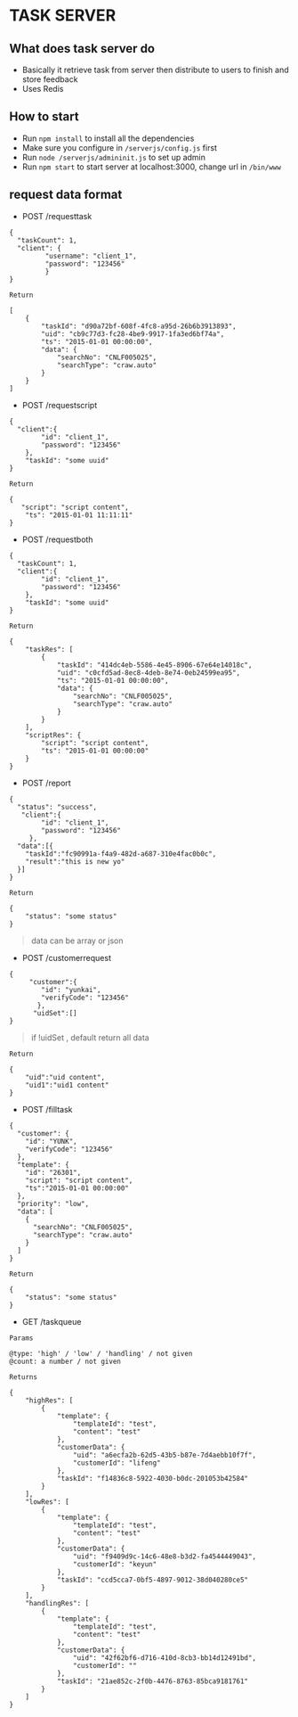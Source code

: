 # TASK SERVER

## What does task server do
* Basically it retrieve task from server then distribute to users to finish and store feedback
* Uses Redis

## How to start
* Run `npm install` to install all the dependencies
* Make sure you configure in `/serverjs/config.js` first
* Run `node /serverjs/admininit.js` to set up admin
* Run `npm start` to start server at localhost:3000, change url in `/bin/www`



## request data format
* POST /requesttask

```
{
  "taskCount": 1,
  "client": {
         "username": "client_1",
         "password": "123456"
         }
}
```

`Return`

```
[
    {
        "taskId": "d90a72bf-608f-4fc8-a95d-26b6b3913893",
        "uid": "cb9c77d3-fc28-4be9-9917-1fa3ed6bf74a",
        "ts": "2015-01-01 00:00:00",
        "data": {
            "searchNo": "CNLF005025",
            "searchType": "craw.auto"
        }
    }
]
```

* POST /requestscript

```
{
  "client":{
    	"id": "client_1",
    	"password": "123456"
    },
    "taskId": "some uuid"
}
```

`Return`

```
{
   "script": "script content",
    "ts": "2015-01-01 11:11:11"
}
```

* POST /requestboth

```
{
  "taskCount": 1,
  "client":{
    	"id": "client_1",
    	"password": "123456"
    },
    "taskId": "some uuid"
}
```

`Return`

```
{
    "taskRes": [
        {
            "taskId": "414dc4eb-5586-4e45-8906-67e64e14018c",
            "uid": "c0cfd5ad-8ec8-4deb-8e74-0eb24599ea95",
            "ts": "2015-01-01 00:00:00",
            "data": {
                "searchNo": "CNLF005025",
                "searchType": "craw.auto"
            }
        }
    ],
    "scriptRes": {
        "script": "script content",
        "ts": "2015-01-01 00:00:00"
    }
}
```

* POST /report

```
{
  "status": "success",
   "client":{
     	"id": "client_1",
     	"password": "123456"
     },
  "data":[{
  	"taskId":"fc90991a-f4a9-482d-a687-310e4fac0b0c",
  	"result":"this is new yo"
  }]
}
```

`Return`

```
{
    "status": "some status"
}
```
> data can be array or json

* POST /customerrequest

```
{
	 "customer":{
       	"id": "yunkai",
       	"verifyCode": "123456"
       },
      "uidSet":[]
}
```

> if !uidSet , default return all data

`Return`

```
{
	"uid":"uid content",
	"uid1":"uid1 content"
}
```

* POST /filltask

```
{
  "customer": {
    "id": "YUNK",
    "verifyCode": "123456"
  },
  "template": {
    "id": "26301",
    "script": "script content",
    "ts":"2015-01-01 00:00:00"
  },
  "priority": "low",
  "data": [
    {
      "searchNo": "CNLF005025",
      "searchType": "craw.auto"
    }
  ]
}
```

`Return`

```
{
    "status": "some status"
}
```

* GET /taskqueue

`Params`

```
@type: 'high' / 'low' / 'handling' / not given
@count: a number / not given
```

`Returns`

```
{
    "highRes": [
        {
            "template": {
                "templateId": "test",
                "content": "test"
            },
            "customerData": {
                "uid": "a6ecfa2b-62d5-43b5-b87e-7d4aebb10f7f",
                "customerId": "lifeng"
            },
            "taskId": "f14836c8-5922-4030-b0dc-201053b42584"
        }
    ],
    "lowRes": [
        {
            "template": {
                "templateId": "test",
                "content": "test"
            },
            "customerData": {
                "uid": "f9409d9c-14c6-48e8-b3d2-fa4544449043",
                "customerId": "keyun"
            },
            "taskId": "ccd5cca7-0bf5-4897-9012-38d040280ce5"
        }
    ],
    "handlingRes": [
        {
            "template": {
                "templateId": "test",
                "content": "test"
            },
            "customerData": {
                "uid": "42f62bf6-d716-410d-8cb3-bb14d12491bd",
                "customerId": ""
            },
            "taskId": "21ae852c-2f0b-4476-8763-85bca9181761"
        }
    ]
}
```
